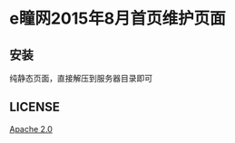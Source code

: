 # e瞳网2015年8月首页维护页面

## 安装

纯静态页面，直接解压到服务器目录即可

## LICENSE

[Apache 2.0](http://www.apache.org/licenses/LICENSE-2.0)
